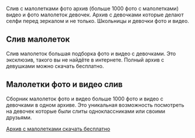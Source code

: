 <p>Слив с малолетками фото архив (больше 1000 фото с малолетками) видео и фото малолеток девочек. Архив с девочками которые делают селфи перед зеркалом и не только. Школьницы и девочки фото и видео.</p>
<h2>Слив малолеток</h2>
<p>Слив малолеток большая подборка фото и видео с девочками. Это эксклюзив, такого вы не найдёте в интернете. Полный архив с девушками можно скачать бесплатно.</p>
<h2>Малолетки фото и видео слив</h2>
<p>Сборник малолеток фото и видео больше 1000 фото и видео с девочками в одном архиве. Это уникальная возможность посмотреть на девочек которые были слиты одноклассниками или своими друзьями.</p>
<p><a href="https://basesfile.com/dWZrYmRkb2lpXzM4MDA2MA%3D%3D">Архив с малолетками скачать бесплатно</a></p>
